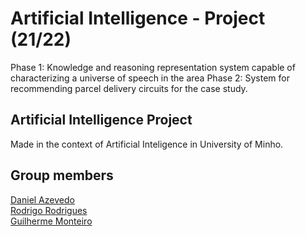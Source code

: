# Artificial Intelligence - Project (21/22)  
Phase 1: Knowledge and reasoning representation system capable of characterizing a universe of speech in the area
Phase 2: System for recommending parcel delivery circuits for the case study.  

## Artificial Intelligence Project
Made in the context of Artificial Inteligence in University of Minho.


## Group members  

[Daniel Azevedo](https://www.github.com/danieltazevedo)  
[Rodrigo Rodrigues](https://www.github.com/webst2r)  
[Guilherme Monteiro](https://www.github.com/rushmetra)

